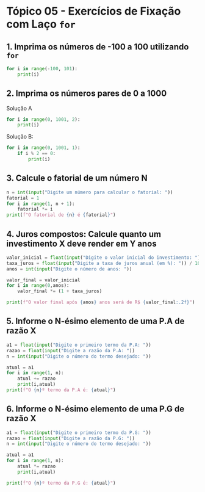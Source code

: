 
# Tópico 05 - Exercícios de Fixação com Laço `for`

## 1. Imprima os números de -100 a 100 utilizando `for`
```python
for i in range(-100, 101):
    print(i)
```

## 2. Imprima os números pares de 0 a 1000

Solução A
```python
for i in range(0, 1001, 2):
    print(i)
```
Solução B:
```python
for i in range(0, 1001, 1):
    if i % 2 == 0:
    	print(i)
```


## 3. Calcule o fatorial de um número N
```python
n = int(input("Digite um número para calcular o fatorial: "))
fatorial = 1
for i in range(1, n + 1):
    fatorial *= i
print(f"O fatorial de {n} é {fatorial}")
```

## 4. Juros compostos: Calcule quanto um investimento X deve render em Y anos
```python
valor_inicial = float(input("Digite o valor inicial do investimento: "))
taxa_juros = float(input("Digite a taxa de juros anual (em %): ")) / 100
anos = int(input("Digite o número de anos: "))

valor_final = valor_inicial
for i in range(0,anos):
    valor_final *= (1 + taxa_juros)

print(f"O valor final após {anos} anos será de R$ {valor_final:.2f}")
```

## 5. Informe o N-ésimo elemento de uma P.A de razão X
```python
a1 = float(input("Digite o primeiro termo da P.A: "))
razao = float(input("Digite a razão da P.A: "))
n = int(input("Digite o número do termo desejado: "))

atual = a1
for i in range(1, n):
    atual += razao
    print(i,atual)
print(f"O {n}º termo da P.A é: {atual}")
```

## 6. Informe o N-ésimo elemento de uma P.G de razão X
```python
a1 = float(input("Digite o primeiro termo da P.G: "))
razao = float(input("Digite a razão da P.G: "))
n = int(input("Digite o número do termo desejado: "))

atual = a1
for i in range(1, n):
    atual *= razao
    print(i,atual)

print(f"O {n}º termo da P.G é: {atual}")
```
